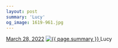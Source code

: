 ```yaml
---
layout: post
summary: 'Lucy'
og_image: 1619-961.jpg
---
```


<p>
  <time>
    <a href="/1619">March 28, 2022</a>
  </time>
  <a href="/1619">
    <img src="{{ site.assets_url }}/1619-481.jpg" srcset="{{ site.assets_url }}/1619-240.jpg 240w, {{ site.assets_url }}/1619-481.jpg 481w, {{ site.assets_url }}/1619-721.jpg 721w, {{ site.assets_url }}/1619-961.jpg 961w" sizes="(min-width: 700px) 50vw, calc(100vw - 2rem)" alt="{{ page.summary }}" />
  </a>
  <span>Lucy</span>
</p>
